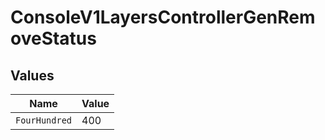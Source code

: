 # ConsoleV1LayersControllerGenRemoveStatus


## Values

| Name          | Value         |
| ------------- | ------------- |
| `FourHundred` | 400           |